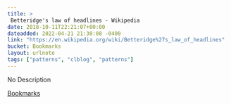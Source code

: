 ```yaml
---
title: > 
 Betteridge's law of headlines - Wikipedia
date: 2018-10-11T22:21:07+00:00
dateadded: 2022-04-21 21:30:08 -0400
link: "https://en.wikipedia.org/wiki/Betteridge%27s_law_of_headlines"
bucket: Bookmarks
layout: urlnote
tags: ["patterns", "clblog", "patterns"]
--- 
```

No Description
 <!-- end excerpt --> 
<div class='bucket'><a class='internal-link' href='/buckets/bookmarks'>Bookmarks</a></div> 
